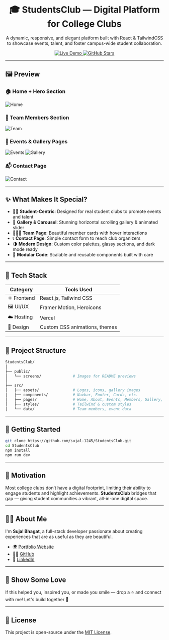 <h1 align="center">🎓 StudentsClub — Digital Platform for College Clubs</h1>
<p align="center">
  A dynamic, responsive, and elegant platform built with React & TailwindCSS to showcase events, talent, and foster campus-wide student collaboration.
</p>

<p align="center">
  <a href="https://studentsclub.vercel.app" target="_blank">
    <img src="https://img.shields.io/badge/Live-Demo-00b894?style=for-the-badge&logo=vercel&logoColor=white" alt="Live Demo" />
  </a>
  <a href="https://github.com/sujal-1245/StudentsClub" target="_blank">
    <img src="https://img.shields.io/github/stars/sujal-1245/StudentsClub?style=for-the-badge&logo=github" alt="GitHub Stars" />
  </a>
</p>

---

## 🖼️ Preview

### 🏠 Home + Hero Section

![Home](./public/screens/home.jpg)

### 👥 Team Members Section

![Team](./public/screens/members.jpg)

### 🎉 Events & Gallery Pages

![Events](./public/screens/events.jpg)
![Gallery](./public/screens/gallery.jpg)

### 📬 Contact Page

![Contact](./public/screens/contact.jpg)

---

## ✨ What Makes It Special?

* 🧑‍🎓 **Student-Centric**: Designed for real student clubs to promote events and talent
* 🌆 **Gallery & Carousel**: Stunning horizontal scrolling gallery & animated slider
* 🧑‍🤝‍🧑 **Team Page**: Beautiful member cards with hover interactions
* 📞 **Contact Page**: Simple contact form to reach club organizers
* 🌗 **Modern Design**: Custom color palettes, glassy sections, and dark mode ready
* 🧩 **Modular Code**: Scalable and reusable components built with care

---

## 🧱 Tech Stack

| Category    | Tools Used                    |
| ----------- | ----------------------------- |
| ⚛️ Frontend | React.js, Tailwind CSS        |
| 🖼️ UI/UX   | Framer Motion, Heroicons      |
| ☁️ Hosting  | Vercel                        |
| 🎨 Design   | Custom CSS animations, themes |

---

## 📁 Project Structure

```bash
StudentsClub/
│
├── public/
│   └── screens/              # Images for README previews
│
├── src/
│   ├── assets/               # Logos, icons, gallery images
│   ├── components/           # Navbar, Footer, Cards, etc.
│   ├── pages/                # Home, About, Events, Members, Gallery, Contact
│   ├── styles/               # Tailwind & custom styles
│   └── data/                 # Team members, event data
```

---

## 🚀 Getting Started

```bash
git clone https://github.com/sujal-1245/StudentsClub.git
cd StudentsClub
npm install
npm run dev
```

---

## 🌟 Motivation

Most college clubs don’t have a digital footprint, limiting their ability to engage students and highlight achievements.
**StudentsClub** bridges that gap — giving student communities a vibrant, all-in-one digital space.

---

## 🙋‍♂️ About Me

I'm **Sujal Bhagat**, a full-stack developer passionate about creating experiences that are as useful as they are beautiful.

* 🌍 [Portfolio Website](https://sujal-bhagat.vercel.app)
* 🧑‍💻 [GitHub](https://github.com/sujal-1245)
* 💼 [LinkedIn](https://linkedin.com/in/sujal-bhagat-sdb1245)

---

## 🫶 Show Some Love

If this helped you, inspired you, or made you smile — drop a ⭐️ and connect with me! Let's build together 🚀

---

## 📜 License

This project is open-source under the [MIT License](LICENSE).

